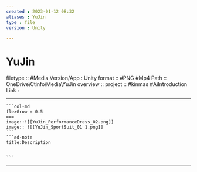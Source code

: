 ```yaml
---
created : 2023-01-12 08:32
aliases : YuJin
type : file
version : Unity

---
```


# YuJin

filetype :: #Media
Version/App : Unity
format :: #PNG #Mp4 
Path :: OneDrive\Ctinfo\Media\YuJin
overview ::
project :: #kinmas #AiIntroduction
Link :

---

`````col
```col-md
flexGrow = 0.5
===
image::![[YuJin_PerformanceDress_02.png]]
image:: ![[YuJin_SportSuit_01 1.png]]
```
```ad-note
title:Description


```

`````


---

